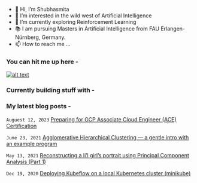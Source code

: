 - 👋 Hi, I’m Shubhasmita
- 👀 I’m interested in the wild west of Artificial Intelligence
- 🌱 I’m currently exploring Reinforcement Learning
- 📚 I am pursuing Masters in Artificial Intelligence from FAU Erlangen-Nürnberg, Germany.
- 📫 How to reach me ...  

### You can hit me up here -
[![alt text][1.1]][1]

[1.1]: http://i.imgur.com/tXSoThF.png

[1]: http://www.twitter.com/

### Currently building stuff with -

### My latest blog posts -

`Auguest 12, 2023` [Preparing for GCP Associate Cloud Engineer (ACE) Certification](https://medium.com/@shubhasmitaroy/preparing-for-gcp-associate-cloud-engineer-ace-certification-4af23a742b49)

`June 23, 2021` [Agglomerative Hierarchical Clustering — a gentle intro with an example program](https://shubhasmitaroy.medium.com/agglomerative-hierarchical-clustering-a-gentle-intro-with-an-example-program-4b7afe35fd4b)

`May 13, 2021` [Reconstructing a li’l girl’s portrait using Principal Component Analysis (Part 1)](https://shubhasmitaroy.medium.com/reconstructing-a-lil-girl-s-portrait-using-principal-component-analysis-part-1-60d2baac85de)

`Dec 19, 2020` [Deploying Kubeflow on a local Kubernetes cluster (minikube)](https://levelup.gitconnected.com/deploying-kubeflow-on-a-local-kubernetes-cluster-minikube-a08605d69729)
<!---
AnneDroidd/AnneDroidd is a ✨ special ✨ repository because its `README.md` (this file) appears on your GitHub profile.
You can click the Preview link to take a look at your changes.
--->


